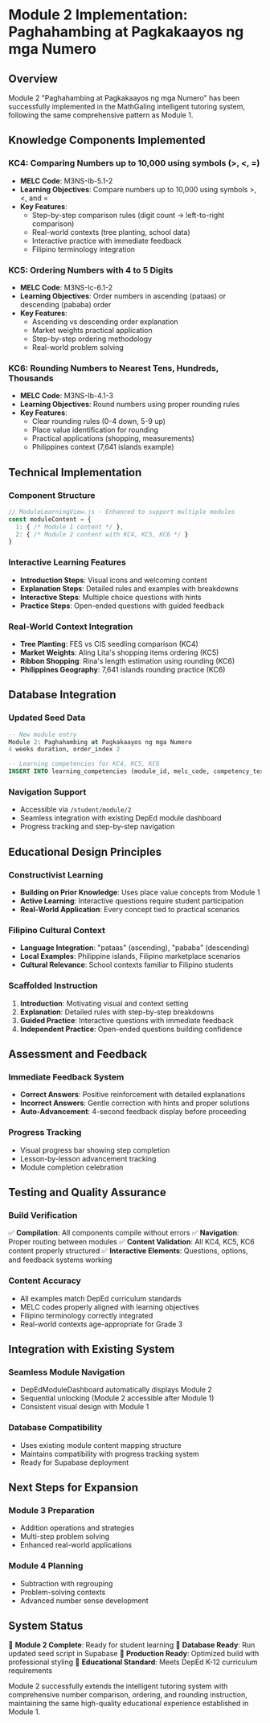 # Module 2 Implementation: Paghahambing at Pagkakaayos ng mga Numero

## Overview
Module 2 "Paghahambing at Pagkakaayos ng mga Numero" has been successfully implemented in the MathGaling intelligent tutoring system, following the same comprehensive pattern as Module 1.

## Knowledge Components Implemented

### KC4: Comparing Numbers up to 10,000 using symbols (>, <, =)
- **MELC Code**: M3NS-Ib-5.1-2
- **Learning Objectives**: Compare numbers up to 10,000 using symbols >, <, and =
- **Key Features**:
  - Step-by-step comparison rules (digit count → left-to-right comparison)
  - Real-world contexts (tree planting, school data)
  - Interactive practice with immediate feedback
  - Filipino terminology integration

### KC5: Ordering Numbers with 4 to 5 Digits
- **MELC Code**: M3NS-Ic-6.1-2
- **Learning Objectives**: Order numbers in ascending (pataas) or descending (pababa) order
- **Key Features**:
  - Ascending vs descending order explanation
  - Market weights practical application
  - Step-by-step ordering methodology
  - Real-world problem solving

### KC6: Rounding Numbers to Nearest Tens, Hundreds, Thousands
- **MELC Code**: M3NS-Ib-4.1-3
- **Learning Objectives**: Round numbers using proper rounding rules
- **Key Features**:
  - Clear rounding rules (0-4 down, 5-9 up)
  - Place value identification for rounding
  - Practical applications (shopping, measurements)
  - Philippines context (7,641 islands example)

## Technical Implementation

### Component Structure
```javascript
// ModuleLearningView.js - Enhanced to support multiple modules
const moduleContent = {
  1: { /* Module 1 content */ },
  2: { /* Module 2 content with KC4, KC5, KC6 */ }
}
```

### Interactive Learning Features
- **Introduction Steps**: Visual icons and welcoming content
- **Explanation Steps**: Detailed rules and examples with breakdowns
- **Interactive Steps**: Multiple choice questions with hints
- **Practice Steps**: Open-ended questions with guided feedback

### Real-World Context Integration
- **Tree Planting**: FES vs CIS seedling comparison (KC4)
- **Market Weights**: Aling Lita's shopping items ordering (KC5)
- **Ribbon Shopping**: Rina's length estimation using rounding (KC6)
- **Philippines Geography**: 7,641 islands rounding practice (KC6)

## Database Integration

### Updated Seed Data
```sql
-- New module entry
Module 2: Paghahambing at Pagkakaayos ng mga Numero
4 weeks duration, order_index 2

-- Learning competencies for KC4, KC5, KC6
INSERT INTO learning_competencies (module_id, melc_code, competency_text, learning_objectives, difficulty_level)
```

### Navigation Support
- Accessible via `/student/module/2`
- Seamless integration with existing DepEd module dashboard
- Progress tracking and step-by-step navigation

## Educational Design Principles

### Constructivist Learning
- **Building on Prior Knowledge**: Uses place value concepts from Module 1
- **Active Learning**: Interactive questions require student participation
- **Real-World Application**: Every concept tied to practical scenarios

### Filipino Cultural Context
- **Language Integration**: "pataas" (ascending), "pababa" (descending)
- **Local Examples**: Philippine islands, Filipino marketplace scenarios
- **Cultural Relevance**: School contexts familiar to Filipino students

### Scaffolded Instruction
1. **Introduction**: Motivating visual and context setting
2. **Explanation**: Detailed rules with step-by-step breakdowns
3. **Guided Practice**: Interactive questions with immediate feedback
4. **Independent Practice**: Open-ended questions building confidence

## Assessment and Feedback

### Immediate Feedback System
- **Correct Answers**: Positive reinforcement with detailed explanations
- **Incorrect Answers**: Gentle correction with hints and proper solutions
- **Auto-Advancement**: 4-second feedback display before proceeding

### Progress Tracking
- Visual progress bar showing step completion
- Lesson-by-lesson advancement tracking
- Module completion celebration

## Testing and Quality Assurance

### Build Verification
✅ **Compilation**: All components compile without errors
✅ **Navigation**: Proper routing between modules
✅ **Content Validation**: All KC4, KC5, KC6 content properly structured
✅ **Interactive Elements**: Questions, options, and feedback systems working

### Content Accuracy
- All examples match DepEd curriculum standards
- MELC codes properly aligned with learning objectives
- Filipino terminology correctly integrated
- Real-world contexts age-appropriate for Grade 3

## Integration with Existing System

### Seamless Module Navigation
- DepEdModuleDashboard automatically displays Module 2
- Sequential unlocking (Module 2 accessible after Module 1)
- Consistent visual design with Module 1

### Database Compatibility
- Uses existing module content mapping structure
- Maintains compatibility with progress tracking system
- Ready for Supabase deployment

## Next Steps for Expansion

### Module 3 Preparation
- Addition operations and strategies
- Multi-step problem solving
- Enhanced real-world applications

### Module 4 Planning
- Subtraction with regrouping
- Problem-solving contexts
- Advanced number sense development

## System Status
🎉 **Module 2 Complete**: Ready for student learning
🔄 **Database Ready**: Run updated seed script in Supabase
📱 **Production Ready**: Optimized build with professional styling
🎯 **Educational Standard**: Meets DepEd K-12 curriculum requirements

Module 2 successfully extends the intelligent tutoring system with comprehensive number comparison, ordering, and rounding instruction, maintaining the same high-quality educational experience established in Module 1.